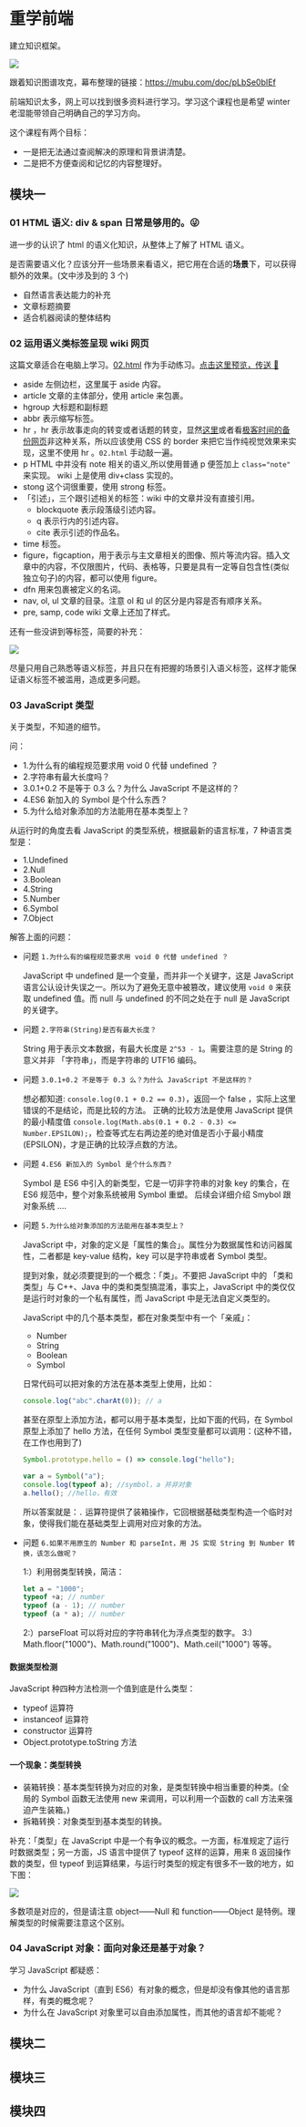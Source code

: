 # 重学前端

建立知识框架。

<img src="https://raw.githubusercontent.com/AlvinMi/2019-Pic/master/20190119095329.png"/>

跟着知识图谱攻克，幕布整理的链接：https://mubu.com/doc/pLbSe0bIEf

前端知识太多，网上可以找到很多资料进行学习。学习这个课程也是希望 winter 老湿能带领自己明确自己的学习方向。

这个课程有两个目标：

- 一是把无法通过查阅解决的原理和背景讲清楚。
- 二是把不方便查阅和记忆的内容整理好。

## 模块一

### 01 HTML 语义: div & span 日常是够用的。😜

进一步的认识了 html 的语义化知识，从整体上了解了 HTML 语义。

是否需要语义化？应该分开一些场景来看语义，把它用在合适的**场景**下，可以获得额外的效果。(文中涉及到的 3 个)

- 自然语言表达能力的补充
- 文章标题摘要
- 适合机器阅读的整体结构

### 02 运用语义类标签呈现 wiki 网页

这篇文章适合在电脑上学习。[02.html](https://github.com/AlvinMi/2019-Daily/blob/master/Jan/极客时间-重学前端/02.html) 作为手动练习。[点击这里预览，传送 🚪](http://htmlpreview.github.io/?https://github.com/AlvinMi/2019-Daily/blob/master/Jan/%E6%9E%81%E5%AE%A2%E6%97%B6%E9%97%B4-%E9%87%8D%E5%AD%A6%E5%89%8D%E7%AB%AF/02.html)

- aside 左侧边栏，这里属于 aside 内容。
- article 文章的主体部分，使用 article 来包裹。
- hgroup 大标题和副标题
- abbr 表示缩写标签。
- hr ，hr 表示故事走向的转变或者话题的转变，显然[这里](https://en.wikipedia.org/wiki/World_Wide_Web)或者看[极客时间的备份网页](http://static001.geekbang.org/static/time/quote/World_Wide_Web-Wikipedia.html)非这种关系，所以应该使用 CSS 的 border 来把它当作纯视觉效果来实现，这里不使用 hr 。`02.html` 手动敲一遍。
- p HTML 中并没有 note 相关的语义,所以使用普通 p 便签加上 `class="note"` 来实现。 wiki 上是使用 div+class 实现的。
- stong 这个词很重要，使用 strong 标签。
- 「引述」，三个跟引述相关的标签：wiki 中的文章并没有直接引用。
  - blockquote 表示段落级引述内容。
  - q 表示行内的引述内容。
  - cite 表示引述的作品名。
- time 标签。
- figure，figcaption，用于表示与主文章相关的图像、照片等流内容。插入文章中的内容，不仅限图片，代码、表格等，只要是具有一定等自包含性(类似独立句子)的内容，都可以使用 figure。
- dfn 用来包裹被定义的名词。
- nav, ol, ul 文章的目录。注意 ol 和 ul 的区分是内容是否有顺序关系。
- pre, samp, code wiki 文章上还加了样式。

还有一些没讲到等标签，简要的补充：

<img src="https://raw.githubusercontent.com/AlvinMi/2019-Pic/master/20190124232037.png"/>

尽量只用自己熟悉等语义标签，并且只在有把握的场景引入语义标签，这样才能保证语义标签不被滥用，造成更多问题。

### 03 JavaScript 类型

关于类型，不知道的细节。

问：

- 1.为什么有的编程规范要求用 void 0 代替 undefined ？
- 2.字符串有最大长度吗？
- 3.0.1+0.2 不是等于 0.3 么？为什么 JavaScript 不是这样的？
- 4.ES6 新加入的 Symbol 是个什么东西？
- 5.为什么给对象添加的方法能用在基本类型上？

从运行时的角度去看 JavaScript 的类型系统，根据最新的语言标准，7 种语言类型是：

- 1.Undefined
- 2.Null
- 3.Boolean
- 4.String
- 5.Number
- 6.Symbol
- 7.Object

解答上面的问题：

- 问题 `1.为什么有的编程规范要求用 void 0 代替 undefined ？`

  JavaScript 中 undefined 是一个变量，而并非一个关键字，这是 JavaScript 语言公认设计失误之一。所以为了避免无意中被篡改，建议使用 `void 0` 来获取 undefined 值。而 null 与 undefined 的不同之处在于 null 是 JavaScript 的关键字。

- 问题 `2.字符串(String)是否有最大长度？`

  String 用于表示文本数据，有最大长度是 `2^53 - 1`。需要注意的是 String 的意义并非 「字符串」，而是字符串的 UTF16 编码。

- 问题 `3.0.1+0.2 不是等于 0.3 么？为什么 JavaScript 不是这样的？`

  想必都知道: `console.log(0.1 + 0.2 == 0.3)`，返回一个 false ，实际上这里错误的不是结论，而是比较的方法。
  正确的比较方法是使用 JavaScript 提供的最小精度值 `console.log(Math.abs(0.1 + 0.2 - 0.3) <= Number.EPSILON);`，检查等式左右两边差的绝对值是否小于最小精度(EPSILON)，才是正确的比较浮点数的方法。

- 问题 `4.ES6 新加入的 Symbol 是个什么东西？`

  Symbol 是 ES6 中引入的新类型，它是一切非字符串的对象 key 的集合，在 ES6 规范中，整个对象系统被用 Symbol 重塑。
  后续会详细介绍 Smybol 跟对象系统 ....

- 问题 `5.为什么给对象添加的方法能用在基本类型上？`

  JavaScript 中，对象的定义是「属性的集合」。属性分为数据属性和访问器属性，二者都是 key-value 结构，key 可以是字符串或者 Symbol 类型。

  提到对象，就必须要提到的一个概念：「类」。不要把 JavaScript 中的 「类和类型」与 C++、Java 中的类和类型搞混淆，事实上，JavaScript 中的类仅仅是运行时对象的一个私有属性，而 JavaScript 中是无法自定义类型的。

  JavaScript 中的几个基本类型，都在对象类型中有一个「亲戚」：

  - Number
  - String
  - Boolean
  - Symbol

  日常代码可以把对象的方法在基本类型上使用，比如：

  ```js
  console.log("abc".charAt(0)); // a
  ```

  甚至在原型上添加方法，都可以用于基本类型，比如下面的代码，在 Symbol 原型上添加了 hello 方法，在任何 Symbol 类型变量都可以调用：(这种不错，在工作也用到了)

  ```js
  Symbol.prototype.hello = () => console.log("hello");

  var a = Symbol("a");
  console.log(typeof a); //symbol，a 并非对象
  a.hello(); //hello，有效
  ```

  所以答案就是：`.` 运算符提供了装箱操作，它回根据基础类型构造一个临时对象，使得我们能在基础类型上调用对应对象的方法。

- 问题 `6.如果不用原生的 Number 和 parseInt，用 JS 实现 String 到 Number 转换，该怎么做呢？`

  1:）利用弱类型转换，简洁：

  ```js
  let a = "1000";
  typeof +a; // number
  typeof (a - 1); // number
  typeof (a * a); // number
  ```

  2:）parseFloat 可以将对应的字符串转化为浮点类型的数字。
  3:) Math.floor("1000")、Math.round("1000")、Math.ceil("1000") 等等。

#### 数据类型检测

JavaScript 种四种方法检测一个值到底是什么类型：

- typeof 运算符
- instanceof 运算符
- constructor 运算符
- Object.prototype.toString 方法

#### 一个现象：类型转换

- 装箱转换：基本类型转换为对应的对象，是类型转换中相当重要的种类。(全局的 Symbol 函数无法使用 new 来调用，可以利用一个函数的 call 方法来强迫产生装箱。)
- 拆箱转换：对象类型到基本类型的转换。

补充：「类型」在 JavaScript 中是一个有争议的概念。一方面，标准规定了运行时数据类型；另一方面，JS 语言中提供了 typeof 这样的运算，用来 ß 返回操作数的类型，但 typeof 到运算结果，与运行时类型的规定有很多不一致的地方，如下图：

<img src="https://raw.githubusercontent.com/AlvinMi/2019-Pic/master/20190129223859.png"/>

多数项是对应的，但是请注意 object——Null 和 function——Object 是特例。理解类型的时候需要注意这个区别。

### 04 JavaScript 对象：面向对象还是基于对象？

学习 JavaScript 都疑惑：

- 为什么 JavaScript（直到 ES6）有对象的概念，但是却没有像其他的语言那样，有类的概念呢？
- 为什么在 JavaScript 对象里可以自由添加属性，而其他的语言却不能呢？



## 模块二

## 模块三

## 模块四
